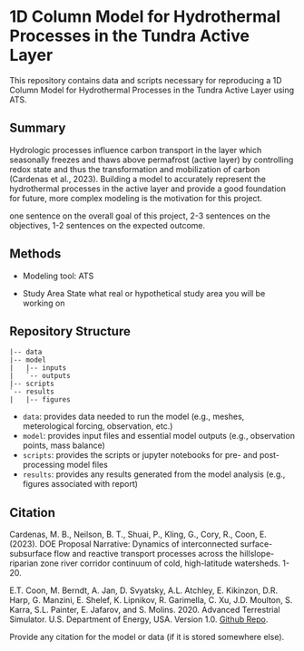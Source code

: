 # 1D Column Model for Hydrothermal Processes in the Tundra Active Layer
This repository contains data and scripts necessary for reproducing a 1D Column Model for Hydrothermal Processes in the Tundra Active Layer using ATS.

## Summary
Hydrologic processes influence carbon transport in the layer which seasonally freezes and thaws above permafrost (active layer) by controlling redox state and thus the transformation and mobilization of carbon (Cardenas et al., 2023). Building a model to accurately represent the hydrothermal processes in the active layer and provide a good foundation for future, more complex modeling is the
motivation for this project.

one sentence on the overall goal of this project, 2-3 sentences on the objectives, 1-2 sentences on the expected outcome.

## Methods
- Modeling tool: ATS

- Study Area
State what real or hypothetical study area you will be working on 

## Repository Structure
```
|-- data
|-- model
|   |-- inputs
|   `-- outputs
|-- scripts
`-- results
|   |-- figures
```
- `data`: provides data needed to run the model (e.g., meshes, meterological forcing, observation, etc.)
- `model`: provides input files and essential model outputs (e.g., observation points, mass balance)
- `scripts`: provides the scripts or jupyter notebooks for pre- and post- processing model files
- `results`: provides any results generated from the model analysis (e.g., figures associated with report)

## Citation
Cardenas, M. B., Neilson, B. T., Shuai, P., Kling, G., Cory, R., Coon, E. (2023). DOE Proposal Narrative: Dynamics of interconnected surface-subsurface flow and reactive transport
processes across the hillslope-riparian zone river corridor continuum of cold, high-latitude watersheds. 1-20.

E.T. Coon, M. Berndt, A. Jan, D. Svyatsky, A.L. Atchley, E. Kikinzon, D.R. Harp, G. Manzini, E. Shelef, K. Lipnikov, R. Garimella, C. Xu, J.D. Moulton, S. Karra, S.L. Painter, E. Jafarov, and S. Molins. 2020. Advanced Terrestrial Simulator. U.S. Department of Energy, USA. Version 1.0. [Github Repo](https://github.com/amanzi/ats).

Provide any citation for the model or data (if it is stored somewhere else).
